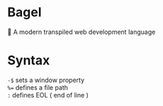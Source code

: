 # Bagel
 🥯 A modern transpiled web development language

# Syntax

`-$` sets a window property <br>
`%=` defines a file path <br>
`:` defines EOL ( end of line ) <br>